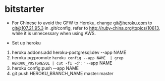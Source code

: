 bitstarter
==========
* For Chinese to avoid the GFW to Heroku, change git@heroku.com to git@107.21.95.3 in .git/config,
refer to http://ruby-china.org/topics/10813, while it is unnecessary when using AWS.

* Set up heroku
1. heroku addons:add heroku-postgresql:dev --app NAME
2. heroku pg:promote `heroku config --app NAME  | grep HEROKU_POSTGRESQL | cut -f1 -d':'` --app NAME
3. heroku config:push --app NAME
4. git push HEROKU_BRANCH_NAME master:master